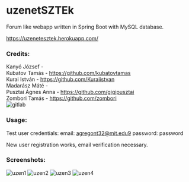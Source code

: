 # uzenetSZTEk
Forum like webapp written in Spring Boot with MySQL database.

https://uzenetesztek.herokuapp.com/

### Credits:
Kanyó József        -  
Kubatov Tamás       - https://github.com/kubatovtamas  
Kurai István        - https://github.com/Kuraiistvan  
Madarász Máté       -  
Pusztai Ágnes Anna  - https://github.com/gigipusztai  
Zombori Tamás       - https://github.com/zombori  
![gitlab](https://user-images.githubusercontent.com/45062503/103555966-5b210280-4eb1-11eb-8567-7dba6770b3fc.png)

### Usage:
Test user credentials:
email: agregont32@mit.edu9
password: password

New user registration works, email verification necessary.

### Screenshots:
![uzen1](https://user-images.githubusercontent.com/45062503/103555968-5c522f80-4eb1-11eb-808c-15fd8887c195.png)
![uzen2](https://user-images.githubusercontent.com/45062503/103555971-5c522f80-4eb1-11eb-8bd1-ce5c87bfc2e9.png)
![uzen3](https://user-images.githubusercontent.com/45062503/103555972-5ceac600-4eb1-11eb-9f73-837a0f9fb9ad.png)
![uzen4](https://user-images.githubusercontent.com/45062503/103555974-5d835c80-4eb1-11eb-8f57-26194725acff.png)
